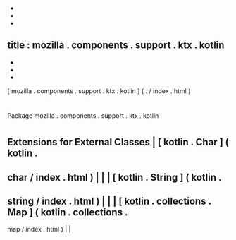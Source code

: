 -
-
-
title
:
mozilla
.
components
.
support
.
ktx
.
kotlin
-
-
-
-
[
mozilla
.
components
.
support
.
ktx
.
kotlin
]
(
.
/
index
.
html
)
#
#
Package
mozilla
.
components
.
support
.
ktx
.
kotlin
#
#
#
Extensions
for
External
Classes
|
[
kotlin
.
Char
]
(
kotlin
.
-
char
/
index
.
html
)
|
|
|
[
kotlin
.
String
]
(
kotlin
.
-
string
/
index
.
html
)
|
|
|
[
kotlin
.
collections
.
Map
]
(
kotlin
.
collections
.
-
map
/
index
.
html
)
|
|
